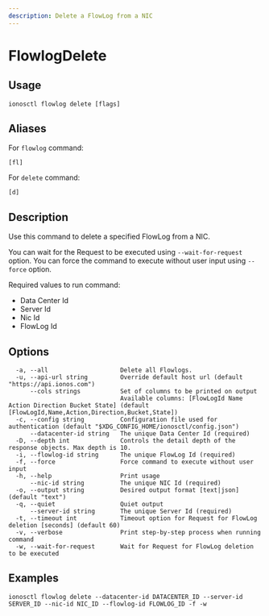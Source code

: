 ```yaml
---
description: Delete a FlowLog from a NIC
---
```


# FlowlogDelete

## Usage

```text
ionosctl flowlog delete [flags]
```

## Aliases

For `flowlog` command:

```text
[fl]
```

For `delete` command:

```text
[d]
```

## Description

Use this command to delete a specified FlowLog from a NIC.

You can wait for the Request to be executed using `--wait-for-request` option. You can force the command to execute without user input using `--force` option.

Required values to run command:

* Data Center Id
* Server Id
* Nic Id
* FlowLog Id

## Options

```text
  -a, --all                    Delete all Flowlogs.
  -u, --api-url string         Override default host url (default "https://api.ionos.com")
      --cols strings           Set of columns to be printed on output 
                               Available columns: [FlowLogId Name Action Direction Bucket State] (default [FlowLogId,Name,Action,Direction,Bucket,State])
  -c, --config string          Configuration file used for authentication (default "$XDG_CONFIG_HOME/ionosctl/config.json")
      --datacenter-id string   The unique Data Center Id (required)
  -D, --depth int              Controls the detail depth of the response objects. Max depth is 10.
  -i, --flowlog-id string      The unique FlowLog Id (required)
  -f, --force                  Force command to execute without user input
  -h, --help                   Print usage
      --nic-id string          The unique NIC Id (required)
  -o, --output string          Desired output format [text|json] (default "text")
  -q, --quiet                  Quiet output
      --server-id string       The unique Server Id (required)
  -t, --timeout int            Timeout option for Request for FlowLog deletion [seconds] (default 60)
  -v, --verbose                Print step-by-step process when running command
  -w, --wait-for-request       Wait for Request for FlowLog deletion to be executed
```

## Examples

```text
ionosctl flowlog delete --datacenter-id DATACENTER_ID --server-id SERVER_ID --nic-id NIC_ID --flowlog-id FLOWLOG_ID -f -w
```

